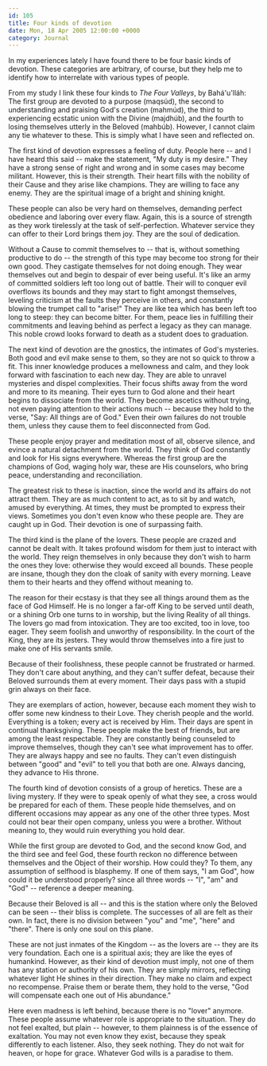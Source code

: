 ```yaml
---
id: 105
title: Four kinds of devotion
date: Mon, 18 Apr 2005 12:00:00 +0000
category: Journal
---
```


In my experiences lately I have found there to be four basic kinds of
devotion.  These categories are arbitrary, of course, but they help me
to identify how to interrelate with various types of people.

From my study I link these four kinds to *The Four Valleys*, by
Bahá'u'lláh: The first group are devoted to a purpose (maqsúd), the
second to understanding and praising God's creation (mahmúd), the third
to experiencing ecstatic union with the Divine (majdhúb), and the fourth
to losing themselves utterly in the Beloved (mahbúb).  However, I cannot
claim any tie whatever to these.  This is simply what I have seen and
reflected on.

The first kind of devotion expresses a feeling of duty.  People here --
and I have heard this said -- make the statement, "My duty is my
desire."  They have a strong sense of right and wrong and in some cases
may become militant.  However, this is their strength.  Their heart
fills with the nobility of their Cause and they arise like champions.
They are willing to face any enemy.  They are the spiritual image of a
bright and shining knight.

These people can also be very hard on themselves, demanding perfect
obedience and laboring over every flaw.  Again, this is a source of
strength as they work tirelessly at the task of self-perfection.
Whatever service they can offer to their Lord brings them joy.  They are
the soul of dedication.

Without a Cause to commit themselves to -- that is, without something
productive to do -- the strength of this type may become too strong for
their own good.  They castigate themselves for not doing enough.  They
wear themselves out and begin to despair of ever being useful.  It's
like an army of committed soldiers left too long out of battle.  Their
will to conquer evil overflows its bounds and they may start to fight
amongst themselves, leveling criticism at the faults they perceive in
others, and constantly blowing the trumpet call to "arise!"  They are
like tea which has been left too long to steep: they can become bitter.
For them, peace lies in fulfilling their commitments and leaving behind
as perfect a legacy as they can manage.  This noble crowd looks forward
to death as a student does to graduation.

The next kind of devotion are the gnostics, the intimates of God's
mysteries.  Both good and evil make sense to them, so they are not so
quick to throw a fit.  This inner knowledge produces a mellowness and
calm, and they look forward with fascination to each new day.  They are
able to unravel mysteries and dispel complexities.  Their focus shifts
away from the word and more to its meaning.  Their eyes turn to God
alone and their heart begins to dissociate from the world.  They become
ascetics without trying, not even paying attention to their actions much
-- because they hold to the verse, "Say: All things are of God."  Even
their own failures do not trouble them, unless they cause them to feel
disconnected from God.

These people enjoy prayer and meditation most of all, observe silence,
and evince a natural detachment from the world.  They think of God
constantly and look for His signs everywhere.  Whereas the first group
are the champions of God, waging holy war, these are His counselors, who
bring peace, understanding and reconciliation.

The greatest risk to these is inaction, since the world and its affairs
do not attract them.  They are as much content to act, as to sit by and
watch, amused by everything.  At times, they must be prompted to express
their views.  Sometimes you don't even know who these people are.  They
are caught up in God.  Their devotion is one of surpassing faith.

The third kind is the plane of the lovers.  These people are crazed and
cannot be dealt with.  It takes profound wisdom for them just to
interact with the world.  They reign themselves in only because they
don't wish to harm the ones they love: otherwise they would exceed all
bounds.  These people are insane, though they don the cloak of sanity
with every morning.  Leave them to their hearts and they offend without
meaning to.

The reason for their ecstasy is that they see all things around them as
the face of God Himself.  He is no longer a far-off King to be served
until death, or a shining Orb one turns to in worship, but the living
Reality of all things.  The lovers go mad from intoxication.  They are
too excited, too in love, too eager.  They seem foolish and unworthy of
responsibility.  In the court of the King, they are its jesters.  They
would throw themselves into a fire just to make one of His servants
smile.

Because of their foolishness, these people cannot be frustrated or
harmed.  They don't care about anything, and they can't suffer defeat,
because their Beloved surrounds them at every moment.  Their days pass
with a stupid grin always on their face.

They are exemplars of action, however, because each moment they wish to
offer some new kindness to their Love.  They cherish people and the
world.  Everything is a token; every act is received by Him.  Their days
are spent in continual thanksgiving.  These people make the best of
friends, but are among the least respectable.  They are constantly being
counseled to improve themselves, though they can't see what improvement
has to offer.  They are always happy and see no faults.  They can't even
distinguish between "good" and "evil" to tell you that both are one.
Always dancing, they advance to His throne.

The fourth kind of devotion consists of a group of heretics.  These are
a living mystery.  If they were to speak openly of what they see, a
cross would be prepared for each of them.  These people hide themselves,
and on different occasions may appear as any one of the other three
types.  Most could not bear their open company, unless you were a
brother.  Without meaning to, they would ruin everything you hold dear.

While the first group are devoted to God, and the second know God, and
the third see and feel God, these fourth reckon no difference between
themselves and the Object of their worship.  How could they?  To them,
any assumption of selfhood is blasphemy.  If one of them says, "I am
God", how could it be understood properly? since all three words -- "I",
"am" and "God" -- reference a deeper meaning.

Because their Beloved is all -- and this is the station where only the
Beloved can be seen -- their bliss is complete.  The successes of all
are felt as their own.  In fact, there is no division between "you" and
"me", "here" and "there".  There is only one soul on this plane.

These are not just inmates of the Kingdom -- as the lovers are -- they
are its very foundation.  Each one is a spiritual axis; they are like
the eyes of humankind.  However, as their kind of devotion must imply,
not one of them has any station or authority of his own.  They are
simply mirrors, reflecting whatever light He shines in their direction.
They make no claim and expect no recompense.  Praise them or berate
them, they hold to the verse, "God will compensate each one out of His
abundance."

Here even madness is left behind, because there is no "lover" anymore.
These people assume whatever role is appropriate to the situation.  They
do not feel exalted, but plain -- however, to them plainness is of the
essence of exaltation.  You may not even know they exist, because they
speak differently to each listener.  Also, they seek nothing.  They do
not wait for heaven, or hope for grace.  Whatever God wills is a
paradise to them.


